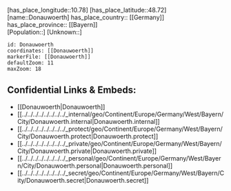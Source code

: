 ﻿---
location: [48.72,10.78] 
mapzoom: [7,12] 
mapmarker: city 
type: City
tags:
- geo/City


SpocWebEntityId: 29839
isDeleted: false
confidential: public

---
[has_place_longitude::10.78] 
[has_place_latitude::48.72] 
[name::Donauwoerth] 
has_place_country:: [[Germany]]  
has_place_province:: [[Bayern]]  
[Population::] 
[Unknown::] 


```leaflet
id: Donauwoerth
coordinates: [[Donauwoerth]] 
markerFile: [[Donauwoerth]] 
defaultZoom: 11 
maxZoom: 18
```


## Confidential Links & Embeds: 
- [[Donauwoerth|Donauwoerth]]  
- [[../../../../../../../../_internal/geo/Continent/Europe/Germany/West/Bayern/City/Donauwoerth.internal|Donauwoerth.internal]] 
- [[../../../../../../../../_protect/geo/Continent/Europe/Germany/West/Bayern/City/Donauwoerth.protect|Donauwoerth.protect]] 
- [[../../../../../../../../_private/geo/Continent/Europe/Germany/West/Bayern/City/Donauwoerth.private|Donauwoerth.private]] 
- [[../../../../../../../../_personal/geo/Continent/Europe/Germany/West/Bayern/City/Donauwoerth.personal|Donauwoerth.personal]] 
- [[../../../../../../../../_secret/geo/Continent/Europe/Germany/West/Bayern/City/Donauwoerth.secret|Donauwoerth.secret]] 
